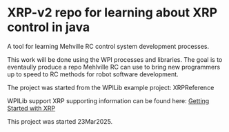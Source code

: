 # XRP-v2 repo for learning about XRP control in java
A tool for learning Mehville RC control system development processes.

This work will be done using the WPI processes and libraries. 
The goal is to eventaully produce a repo Mehlville RC can use to 
bring new programmers up to speed to RC methods for robot software
development.

The project was started from the WPILib example project: XRPReference

WPILib support XRP supporting information can be found here: [Getting Started with XRP](https://docs.wpilib.org/en/stable/docs/xrp-robot/index.html#)

This project was started 23Mar2025.